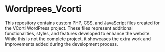 # Wordprees_Vcorti
This repository contains custom PHP, CSS, and JavaScript files created for the VCorti WordPress project. These files represent additional functionalities, styles, and features developed to enhance the website. While this is not the complete project, it showcases the extra work and improvements added during the development process.
